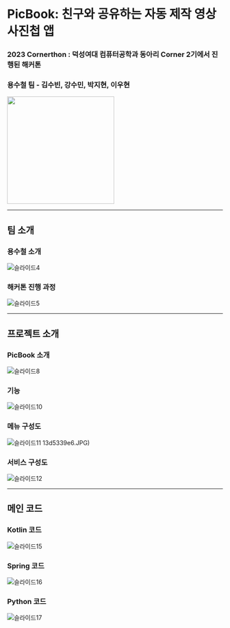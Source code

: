 # **PicBook**: 친구와 공유하는 자동 제작 영상 사진첩 앱

### **2023 Cornerthon** : 덕성여대 컴퓨터공학과 동아리 Corner 2기에서 진행된 해커톤
### **용수철** 팀 - 김수빈, 강수민, 박지현, 이우현

<img src="https://user-images.githubusercontent.com/81364415/215390851-92072c16-d32c-4e79-bebf-12549de70cf3.png" height="250">

---


## 팀 소개
### 용수철 소개
![슬라이드4](https://user-images.githubusercontent.com/81364415/215390883-11393460-1e9d-4406-98f5-533bb72a68ba.JPG)


### 해커톤 진행 과정
![슬라이드5](https://user-images.githubusercontent.com/81364415/215390891-79be8f11-8432-4de1-95ef-9ae604e83841.JPG)

---


## 프로젝트 소개
### PicBook 소개
![슬라이드8](https://user-images.githubusercontent.com/81364415/215390914-a1e4b8e4-9c44-4542-a327-b962076fefea.JPG)


### 기능
![슬라이드10](https://user-images.githubusercontent.com/81364415/215392731-5b2dd948-f3ef-4541-b2ff-6b770de51a53.JPG)


### 메뉴 구성도
![슬라이드11](https://user-images.githubusercontent.com/81364415/215390930-336b4eae-8be4-46da-9f6b-d0db4339f356.JPG)
13d5339e6.JPG)


### 서비스 구성도
![슬라이드12](https://user-images.githubusercontent.com/81364415/215390949-355b6b94-28f1-4425-a1d3-9f52107cdb20.JPG)

---


## 메인 코드
### Kotlin 코드
![슬라이드15](https://user-images.githubusercontent.com/81364415/215391599-c4601571-b611-4f43-90e2-4d701ee6852c.JPG)


### Spring 코드
![슬라이드16](https://user-images.githubusercontent.com/81364415/215391605-99b0e905-8692-4a4b-be6d-2f60c52a5881.JPG)


### Python 코드
![슬라이드17](https://user-images.githubusercontent.com/81364415/215391614-e2bc2349-2d2e-4026-ace8-d42a5c890089.jpg)
